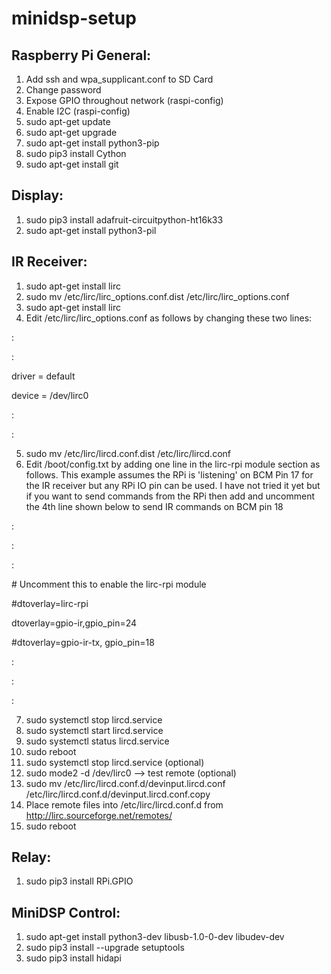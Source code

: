 # minidsp-setup

## Raspberry Pi General:
1. Add ssh and wpa_supplicant.conf to SD Card
2. Change password
3. Expose GPIO throughout network (raspi-config)
4. Enable I2C (raspi-config)
5. sudo apt-get update
6. sudo apt-get upgrade
7. sudo apt-get install python3-pip
8. sudo pip3 install Cython
9. sudo apt-get install git


## Display:
1. sudo pip3 install adafruit-circuitpython-ht16k33
2. sudo apt-get install python3-pil


## IR Receiver:
1. sudo apt-get install lirc
2. sudo mv /etc/lirc/lirc_options.conf.dist /etc/lirc/lirc_options.conf
3. sudo apt-get install lirc
4. Edit /etc/lirc/lirc_options.conf as follows by changing these two lines:

:

:

driver = default

device = /dev/lirc0

:

:

5. sudo mv /etc/lirc/lircd.conf.dist /etc/lirc/lircd.conf
6. Edit /boot/config.txt by adding one line in the lirc-rpi module section as follows. This example assumes the RPi is 'listening' on BCM Pin 17 for the IR receiver but any RPi IO pin can be used. I have not tried it yet but if you want to send commands from the RPi then add and uncomment the 4th line shown below to send IR commands on BCM pin 18

:

:

:

\# Uncomment this to enable the lirc-rpi module

\#dtoverlay=lirc-rpi

dtoverlay=gpio-ir,gpio_pin=24

\#dtoverlay=gpio-ir-tx, gpio_pin=18

:

:

:

7. sudo systemctl stop lircd.service
8. sudo systemctl start lircd.service
9. sudo systemctl status lircd.service
10. sudo reboot
11. sudo systemctl stop lircd.service (optional)
12. sudo mode2 -d /dev/lirc0 --> test remote (optional)
13. sudo mv /etc/lirc/lircd.conf.d/devinput.lircd.conf /etc/lirc/lircd.conf.d/devinput.lircd.conf.copy
14. Place remote files into /etc/lirc/lircd.conf.d from http://lirc.sourceforge.net/remotes/
15. sudo reboot


## Relay:
1. sudo pip3 install RPi.GPIO


## MiniDSP Control:
1. sudo apt-get install python3-dev libusb-1.0-0-dev libudev-dev
2. sudo pip3 install --upgrade setuptools
3. sudo pip3 install hidapi
